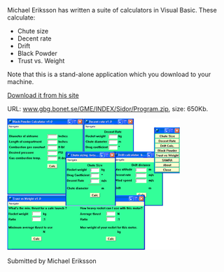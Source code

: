 Michael Eriksson has written a suite of calculators in Visual Basic. These calculate:

- Chute size
- Decent rate
- Drift
- Black Powder
- Trust vs. Weight

Note that this is a stand-alone application which you download to your machine.

[Download it from his site](http://www.gbg.bonet.se/GME/Sidor/Program.zip)

URL: www.gbg.bonet.se/GME/INDEX/Sidor/Program.zip, size: 650Kb.

[![](/images/vbcalcs_windows.gif)](http://www.gbg.bonet.se/GME/Sidor/Tools.html)

Submitted by Michael Eriksson

